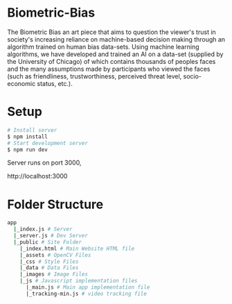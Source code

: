 # Biometric-Bias
The Biometric Bias an art piece that aims to question the viewer's trust in society's increasing reliance on machine-based decision making through an algorithm trained on human bias data-sets. Using machine learning algorithms, we have developed and trained an AI on a data-set (supplied by the University of Chicago) of which contains thousands of peoples faces and the many assumptions made by participants who viewed the faces (such as friendliness, trustworthiness, perceived threat level, socio-economic status, etc.).

# Setup

```bash
# Install server
$ npm install
# Start development server
$ npm run dev
```
Server runs on port 3000,

http://localhost:3000

# Folder Structure
```bash
app
  |_index.js # Server
  |_server.js # Dev Server
  |_public # Site Folder
    |_index.html # Main Website HTML file
    |_assets # OpenCV Files
    |_css # Style Files
    |_data # Data Files
    |_images # Image Files
    |_js # Javascript implementation files
      |_main.js # Main app implementation file
      |_tracking-min.js # video tracking file
```
